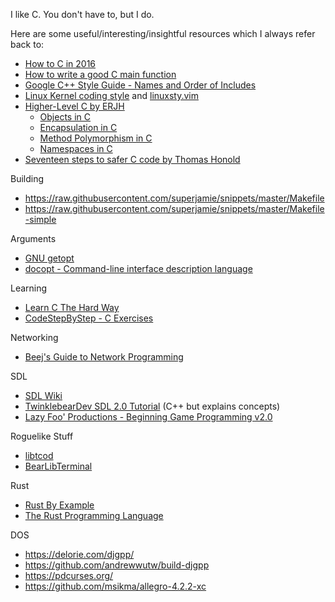 I like C. You don't have to, but I do.

Here are some useful/interesting/insightful resources which I always refer back to:

* [How to C in 2016](https://matt.sh/howto-c)
* [How to write a good C main function](https://opensource.com/article/19/5/how-write-good-c-main-function)
* [Google C++ Style Guide - Names and Order of Includes](https://google.github.io/styleguide/cppguide.html#Names_and_Order_of_Includes)
* [Linux Kernel coding style](https://www.kernel.org/doc/Documentation/process/coding-style.rst) and [linuxsty.vim](https://github.com/vivien/vim-linux-coding-style)
* [Higher-Level C by ERJH](https://ejrh.wordpress.com/higher-level-c/)
    * [Objects in C](https://ejrh.wordpress.com/2011/03/31/objects-in-c/)
    * [Encapsulation in C](https://ejrh.wordpress.com/2011/04/29/encapsulation-in-c/)
    * [Method Polymorphism in C](https://ejrh.wordpress.com/2011/09/10/method-polymorphism-in-c/)
    * [Namespaces in C](https://ejrh.wordpress.com/2012/01/24/namespaces-in-c/)
* [Seventeen steps to safer C code by Thomas Honold](https://www.embedded.com/seventeen-steps-to-safer-c-code/)

Building

* <https://raw.githubusercontent.com/superjamie/snippets/master/Makefile>
* <https://raw.githubusercontent.com/superjamie/snippets/master/Makefile-simple>

Arguments

* [GNU getopt](https://www.gnu.org/software/libc/manual/html_node/Getopt.html)
* [docopt - Command-line interface description language](http://docopt.org/)

Learning

* [Learn C The Hard Way](https://learncodethehardway.org/c/)
* [CodeStepByStep - C Exercises](https://www.codestepbystep.com/problem/list/c)

Networking

* [Beej's Guide to Network Programming](http://beej.us/guide/bgnet/)

SDL

* [SDL Wiki](https://wiki.libsdl.org/)
* [TwinklebearDev SDL 2.0 Tutorial](https://www.willusher.io/pages/sdl2/) (C++ but explains concepts)
* [Lazy Foo' Productions - Beginning Game Programming v2.0](https://lazyfoo.net/tutorials/SDL/)

Roguelike Stuff

* [libtcod](https://github.com/libtcod/libtcod)
* [BearLibTerminal](http://foo.wyrd.name/en:bearlibterminal)

Rust

* [Rust By Example](https://doc.rust-lang.org/stable/rust-by-example/)
* [The Rust Programming Language](https://doc.rust-lang.org/book/)

DOS

* <https://delorie.com/djgpp/>
* <https://github.com/andrewwutw/build-djgpp>
* <https://pdcurses.org/>
* <https://github.com/msikma/allegro-4.2.2-xc>
